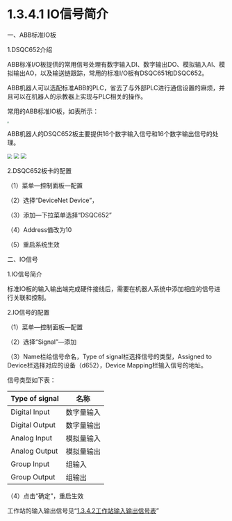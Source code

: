 # 1.3.4.1 IO信号简介

一、ABB标准IO板

1.DSQC652介绍

ABB标准I/O板提供的常用信号处理有数字输入DI、数字输出DO、模拟输入AI、模拟输出AO，以及输送链跟踪，常用的标准I/O板有DSQC651和DSQC652。

ABB机器人可以选配标准ABB的PLC，省去了与外部PLC进行通信设置的麻烦，并且可以在机器人的示教器上实现与PLC相关的操作。

常用的ABB标准IO板，如表所示：

<img src="picture\常见标准版.png" style="zoom: 25%;" />

ABB机器人的DSQC652板主要提供16个数字输入信号和16个数字输出信号的处理。

<img src="picture\dsqc652.png" style="zoom: 67%;" />

<img src="picture\dsqc652（2）.png" style="zoom: 80%;" />

<img src="picture\dsqc652(3).png" style="zoom:80%;" />



2.DSQC652板卡的配置

（1）菜单—控制面板—配置

（2）选择“DeviceNet Device”，

（3）添加—下拉菜单选择“DSQC652”

（4）Address值改为10

（5）重启系统生效



二、IO信号

1.IO信号简介

标准IO板的输入输出端完成硬件接线后，需要在机器人系统中添加相应的信号进行关联和控制。

2.IO信号的配置

（1）菜单—控制面板—配置

（2）选择“Signal”—添加

（3）Name栏给信号命名，Type of signal栏选择信号的类型，Assigned to Device栏选择对应的设备（d652），Device Mapping栏输入信号的地址。

信号类型如下表：

| Type of signal | 名称       |
| -------------- | ---------- |
| Digital Input  | 数字量输入 |
| Digital Output | 数字量输出 |
| Analog Input   | 模拟量输入 |
| Analog Output  | 模拟量输出 |
| Group Input    | 组输入     |
| Group Output   | 组输出     |

（4）点击“确定”，重启生效

工作站的输入输出信号见“[1.3.4.2工作站输入输出信号表](pages\1ds01基础\1.3ABB程序基础\1.3.4输入输出指令\1.3.4.2工作站输入输出信号表.md)”